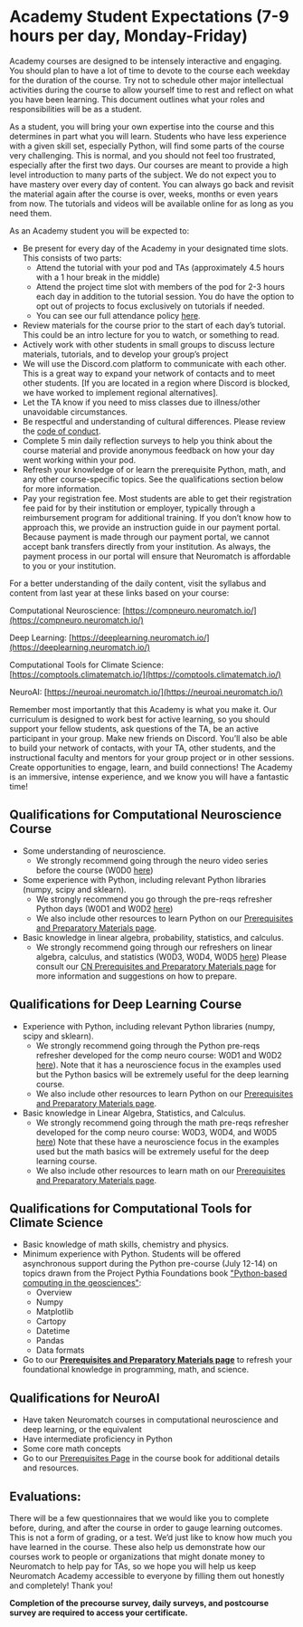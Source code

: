 # Academy Student Expectations (7-9 hours per day, Monday-Friday)

Academy courses are designed to be intensely interactive and engaging. You should plan to have a lot of time to devote to the course each weekday for the duration of the course. Try not to schedule other major intellectual activities during the course to allow yourself time to rest and reflect on what you have been learning.  This document outlines what your roles and responsibilities will be as a student.  


As a student, you will bring your own expertise into the course and this determines in part what you will learn. Students who have less experience with a given skill set, especially Python, will find some parts of the course very challenging. This is normal, and you should not feel too frustrated, especially after the first two days. Our courses are meant to provide a high level introduction to many parts of the subject. We do not expect you to have mastery over every day of content. You can always go back and revisit the material again after the course is over, weeks, months or even years from now. The tutorials and videos will be available online for as long as you need them.  


As an Academy student you will be expected to:


-    Be present for every day of the Academy in your designated time slots.  This consists of two parts:
     -    Attend the tutorial with your pod and TAs (approximately 4.5 hours with a 1 hour break in the middle)
     -    Attend the project time slot with members of the pod for 2-3 hours each day in addition to the tutorial session. You do have the option to opt out of projects to focus exclusively on tutorials if needed. 
     - You can see our full attendance policy [here](https://docs.neuromatch.io/p/BI_ssrrHYrfg_E/Academy-Student-Attendance-Policy-and-Waivers). 
-    Review materials for the course prior to the start of each day’s tutorial.  This could be an intro lecture for you to watch, or something to read. 
-    Actively work with other students in small groups to discuss lecture materials, tutorials, and to develop your group’s project
-    We will use the Discord.com platform to communicate with each other. This is a great way to expand your network of contacts and to meet other students.  [If you are located in a region where Discord is blocked, we have worked to implement regional alternatives].
-    Let the TA know if you need to miss classes due to illness/other unavoidable circumstances. 
-    Be respectful and understanding of cultural differences. Please review the [code of conduct](https://docs.neuromatch.io/p/BI_ssrrHYrfg_E/Academy-Student-Attendance-Policy-and-Waivers).
-    Complete 5 min daily reflection surveys to help you think about the course material and provide anonymous feedback on how your day went working within your pod.
-    Refresh your knowledge of or learn the prerequisite Python, math, and any other course-specific topics. See the qualifications section below for more information. 
-    Pay your registration fee. Most students are able to get their registration fee paid for by their institution or employer, typically through a reimbursement program for additional training. If you don’t know how to approach this, we provide an instruction guide in our payment portal. Because payment is made through our payment portal, we cannot accept bank transfers directly from your institution. As always, the payment process in our portal will ensure that Neuromatch is affordable to you or your institution.          	

For a better understanding of the daily content, visit the syllabus and content from last year at these links based on your course:

Computational Neuroscience: [https://compneuro.neuromatch.io/](https://compneuro.neuromatch.io/)

Deep Learning: [https://deeplearning.neuromatch.io/](https://deeplearning.neuromatch.io/)

Computational Tools for Climate Science: [https://comptools.climatematch.io/](https://comptools.climatematch.io/)

NeuroAI: [https://neuroai.neuromatch.io/](https://neuroai.neuromatch.io/)


Remember most importantly that this Academy is what you make it.  Our curriculum is designed to work best for active learning, so you should support your fellow students, ask questions of the TA, be an active participant in your group. Make new friends on Discord. You’ll also be able to build your network of contacts, with your TA, other students, and the instructional faculty and mentors for your group project or in other sessions. Create opportunities to engage, learn, and build connections! The Academy is an immersive, intense experience, and we know you will have a fantastic time!


## Qualifications for Computational Neuroscience Course
- Some understanding of neuroscience. 
     - We strongly recommend going through the neuro video series before the course (W0D0 [here]( https://compneuro.neuromatch.io/))
- Some experience with Python, including relevant Python libraries (numpy, scipy and sklearn). 
     - We strongly recommend you go through the pre-reqs refresher Python days (W0D1 and W0D2 [here]( https://compneuro.neuromatch.io/))
     - We also include other resources to learn Python on our [Prerequisites and Preparatory Materials page](https://github.com/NeuromatchAcademy/precourse/blob/main/prereqs/ComputationalNeuroscience.md).
-  Basic knowledge in linear algebra, probability, statistics, and calculus. 
     - We strongly recommend going through our refreshers on linear algebra, calculus, and statistics (W0D3, W0D4, W0D5 [here]( https://compneuro.neuromatch.io/))
Please consult our [CN Prerequisites and Preparatory Materials page](https://github.com/NeuromatchAcademy/precourse/blob/main/prereqs/ComputationalNeuroscience.md) for more information and suggestions on how to prepare.

## Qualifications for Deep Learning Course
-    Experience with Python, including relevant Python libraries (numpy, scipy and sklearn). 
     - We strongly recommend going through the Python pre-reqs refresher developed for the comp neuro course: W0D1 and W0D2 [here]( https://compneuro.neuromatch.io/)). Note that it has a neuroscience focus in the examples used but the Python basics will be extremely useful for the deep learning course. 
     - We also include other resources to learn Python on our [Prerequisites and Preparatory Materials page](https://github.com/NeuromatchAcademy/precourse/blob/main/prereqs/DeepLearning.md).
-   Basic knowledge in Linear Algebra, Statistics, and Calculus. 
     - We strongly recommend going through the math pre-reqs refresher developed for the comp neuro course: W0D3, W0D4, and W0D5 [here]( https://compneuro.neuromatch.io/)) Note that these have a neuroscience focus in the examples used but the math basics will be extremely useful for the deep learning course. 
     - We also include other resources to learn math on our [Prerequisites and Preparatory Materials page](https://github.com/NeuromatchAcademy/precourse/blob/main/prereqs/DeepLearning.md).

## Qualifications for Computational Tools for Climate Science
-   Basic knowledge of math skills, chemistry and physics.
-   Minimum experience with Python. Students will be offered asynchronous support during the Python pre-course (July 12-14) on topics drawn from the Project Pythia Foundations book ["Python-based computing in the geosciences"](https://foundations.projectpythia.org/landing-page.html): 
     - Overview 
     - Numpy
     - Matplotlib
     - Cartopy
     - Datetime
     - Pandas
     - Data formats
-  Go to our [**Prerequisites and Preparatory Materials page**](https://github.com/NeuromatchAcademy/precourse/blob/main/prereqs/ClimateScience.md) to refresh your foundational knowledge in programming, math, and science.


## Qualifications for NeuroAI 
- Have taken Neuromatch courses in computational neuroscience and deep learning, or the equivalent
- Have intermediate proficiency in Python
- Some core math concepts
- Go to our [Prerequisites Page](https://neuroai.neuromatch.io/prereqs/NeuroAI.html) in the course book for additional details and resources. 


## Evaluations:

There will be a few questionnaires that we would like you to complete before, during, and after the course in order to gauge learning outcomes. This is not a form of grading, or a test. We’d just like to know how much you have learned in the course. These also help us demonstrate how our courses work to people or organizations that might donate money to Neuromatch to help pay for TAs, so we hope you will help us keep Neuromatch Academy accessible to everyone by filling them out honestly and completely! Thank you! 

**Completion of the precourse survey, daily surveys, and postcourse survey are required to access your certificate.** 
